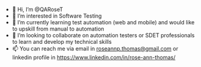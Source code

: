 - 👋 Hi, I’m @QARoseT
- 👀 I’m interested in Software Testing
- 🌱 I’m currently learning test automation (web and mobile) and would like to upskill from manual to automation
- 💞️ I’m looking to collaborate on automation testers or SDET professionals to learn and develop my technical skills
- 📫 You can reach me via email in roseannp.thomas@gmail.com or linkedin profile in https://www.linkedin.com/in/rose-ann-thomas/

<!---
QARoseT/QARoseT is a ✨ special ✨ repository because its `README.md` (this file) appears on your GitHub profile.
You can click the Preview link to take a look at your changes.
--->
